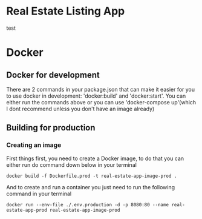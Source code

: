 # Real Estate Listing App
test

# Docker 
## Docker for development
There are 2 commands in your package.json that can make it easier for you to use
docker in development: 'docker:build' and 'docker:start'.
You can either run the commands above or you can use 'docker-compose up'(which I dont recommend unless you don't have an image already)
## Building for production 

### Creating an image
First things first, you need to create a Docker image, to do that you can either run do command down below in your terminal
```
docker build -f Dockerfile.prod -t real-estate-app-image-prod .
```

And to create and run a container you just need to run the following command in your terminal
```
docker run --env-file ./.env.production -d -p 8080:80 --name real-estate-app-prod real-estate-app-image-prod
```